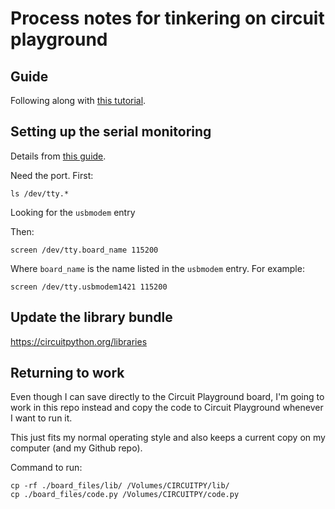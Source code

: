 # Process notes for tinkering on circuit playground

## Guide

Following along with [this tutorial](https://learn.adafruit.com/welcome-to-circuitpython?view=all#).

## Setting up the serial monitoring

Details from [this guide](https://learn.adafruit.com/welcome-to-circuitpython/advanced-serial-console-on-mac-and-linux).

Need the port. First:

```
ls /dev/tty.*
```

Looking for the `usbmodem` entry

Then:

```
screen /dev/tty.board_name 115200
```

Where `board_name` is the name listed in the `usbmodem` entry. For example:

```
screen /dev/tty.usbmodem1421 115200
```

## Update the library bundle

https://circuitpython.org/libraries

## Returning to work

Even though I can save directly to the Circuit Playground board, I'm going to work in this repo instead and copy the code to Circuit Playground whenever I want to run it.

This just fits my normal operating style and also keeps a current copy on my computer (and my Github repo).

Command to run:

```
cp -rf ./board_files/lib/ /Volumes/CIRCUITPY/lib/
cp ./board_files/code.py /Volumes/CIRCUITPY/code.py
```

